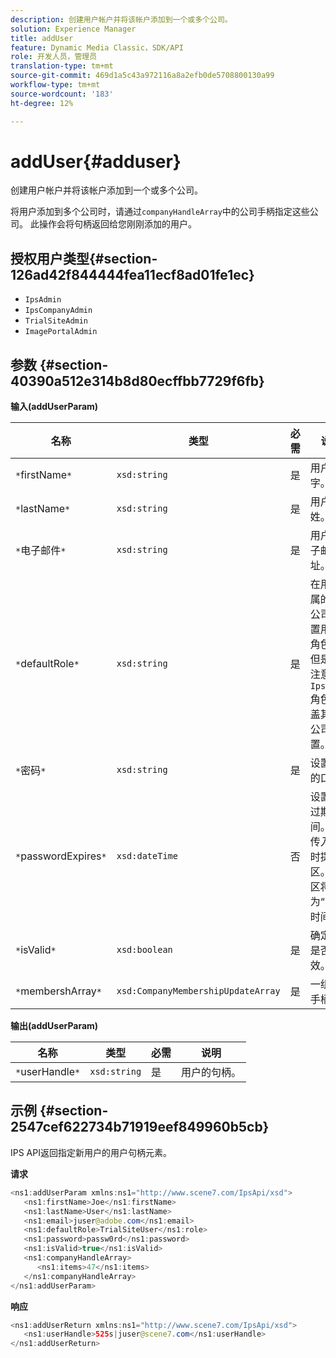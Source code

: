 ```yaml
---
description: 创建用户帐户并将该帐户添加到一个或多个公司。
solution: Experience Manager
title: addUser
feature: Dynamic Media Classic，SDK/API
role: 开发人员，管理员
translation-type: tm+mt
source-git-commit: 469d1a5c43a972116a8a2efb0de5708800130a99
workflow-type: tm+mt
source-wordcount: '183'
ht-degree: 12%

---
```



# addUser{#adduser}

创建用户帐户并将该帐户添加到一个或多个公司。

将用户添加到多个公司时，请通过`companyHandleArray`中的公司手柄指定这些公司。 此操作会将句柄返回给您刚刚添加的用户。

## 授权用户类型{#section-126ad42f844444fea11ecf8ad01fe1ec}

* `IpsAdmin`
* `IpsCompanyAdmin`
* `TrialSiteAdmin`
* `ImagePortalAdmin`

## 参数 {#section-40390a512e314b8d80ecffbb7729f6fb}

**输入(addUserParam)**

| 名称 | 类型 | 必需 | 说明 |
|---|---|---|---|
| `*`firstName`*` | `xsd:string` | 是 | 用户的名字。 |
| `*`lastName`*` | `xsd:string` | 是 | 用户的姓。 |
| `*`电子邮件`*` | `xsd:string` | 是 | 用户的电子邮件地址。 |
| `*`defaultRole`*` | `xsd:string` | 是 | 在用户所属的每个公司中设置用户的角色。 但是，请注意，`IpsAdmin`角色将覆盖其他每公司设置。 |
| `*`密码`*` | `xsd:string` | 是 | 设置用户的口令 |
| `*`passwordExpires`*` | `xsd:dateTime` | 否 | 设置密码过期时间。 在传入请求时提供时区。 时区将调整为“中央时间”。 |
| `*`isValid`*` | `xsd:boolean` | 是 | 确定用户是否有效。 |
| `*`membershArray`*` | `xsd:CompanyMembershipUpdateArray` | 是 | 一组公司手柄。 |

**输出(addUserParam)**

| 名称 | 类型 | 必需 | 说明 |
|---|---|---|---|
| `*`userHandle`*` | `xsd:string` | 是 | 用户的句柄。 |

## 示例 {#section-2547cef622734b71919eef849960b5cb}

IPS API返回指定新用户的用户句柄元素。

**请求**

```java
<ns1:addUserParam xmlns:ns1="http://www.scene7.com/IpsApi/xsd">
   <ns1:firstName>Joe</ns1:firstName>
   <ns1:lastName>User</ns1:lastName>
   <ns1:email>juser@adobe.com</ns1:email>
   <ns1:defaultRole>TrialSiteUser</ns1:role>
   <ns1:password>passw0rd</ns1:password>
   <ns1:isValid>true</ns1:isValid>
   <ns1:companyHandleArray>
      <ns1:items>47</ns1:items>
   </ns1:companyHandleArray>
</ns1:addUserParam>
```

**响应**

```java
<ns1:addUserReturn xmlns:ns1="http://www.scene7.com/IpsApi/xsd">
   <ns1:userHandle>525s|juser@scene7.com</ns1:userHandle>
</ns1:addUserReturn>
```

